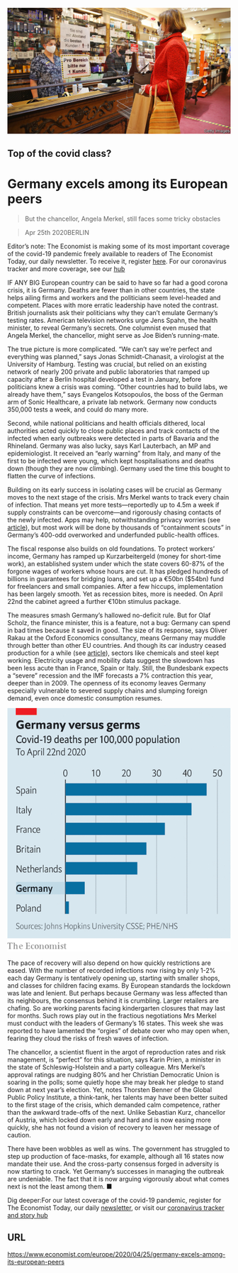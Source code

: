 ![](./images/20200425_EUP001_0.jpg)

## Top of the covid class?

# Germany excels among its European peers

> But the chancellor, Angela Merkel, still faces some tricky obstacles

> Apr 25th 2020BERLIN

Editor’s note: The Economist is making some of its most important coverage of the covid-19 pandemic freely available to readers of The Economist Today, our daily newsletter. To receive it, register [here](https://www.economist.com//newslettersignup). For our coronavirus tracker and more coverage, see our [hub](https://www.economist.com//coronavirus)

IF ANY BIG European country can be said to have so far had a good corona crisis, it is Germany. Deaths are fewer than in other countries, the state helps ailing firms and workers and the politicians seem level-headed and competent. Places with more erratic leadership have noted the contrast. British journalists ask their politicians why they can’t emulate Germany’s testing rates. American television networks urge Jens Spahn, the health minister, to reveal Germany’s secrets. One columnist even mused that Angela Merkel, the chancellor, might serve as Joe Biden’s running-mate.

The true picture is more complicated. “We can’t say we’re perfect and everything was planned,” says Jonas Schmidt-Chanasit, a virologist at the University of Hamburg. Testing was crucial, but relied on an existing network of nearly 200 private and public laboratories that ramped up capacity after a Berlin hospital developed a test in January, before politicians knew a crisis was coming. “Other countries had to build labs, we already have them,” says Evangelos Kotsopoulos, the boss of the German arm of Sonic Healthcare, a private lab network. Germany now conducts 350,000 tests a week, and could do many more.

Second, while national politicians and health officials dithered, local authorities acted quickly to close public places and track contacts of the infected when early outbreaks were detected in parts of Bavaria and the Rhineland. Germany was also lucky, says Karl Lauterbach, an MP and epidemiologist. It received an “early warning” from Italy, and many of the first to be infected were young, which kept hospitalisations and deaths down (though they are now climbing). Germany used the time this bought to flatten the curve of infections.

Building on its early success in isolating cases will be crucial as Germany moves to the next stage of the crisis. Mrs Merkel wants to track every chain of infection. That means yet more tests—reportedly up to 4.5m a week if supply constraints can be overcome—and rigorously chasing contacts of the newly infected. Apps may help, notwithstanding privacy worries (see [article](https://www.economist.com//europe/2020/04/23/privacy-in-a-pandemic)), but most work will be done by thousands of “containment scouts” in Germany’s 400-odd overworked and underfunded public-health offices.

The fiscal response also builds on old foundations. To protect workers’ income, Germany has ramped up Kurzarbeitergeld (money for short-time work), an established system under which the state covers 60-87% of the forgone wages of workers whose hours are cut. It has pledged hundreds of billions in guarantees for bridging loans, and set up a €50bn ($54bn) fund for freelancers and small companies. After a few hiccups, implementation has been largely smooth. Yet as recession bites, more is needed. On April 22nd the cabinet agreed a further €10bn stimulus package.

The measures smash Germany’s hallowed no-deficit rule. But for Olaf Scholz, the finance minister, this is a feature, not a bug: Germany can spend in bad times because it saved in good. The size of its response, says Oliver Rakau at the Oxford Economics consultancy, means Germany may muddle through better than other EU countries. And though its car industry ceased production for a while (see [article](https://www.economist.com//briefing/2020/04/25/the-worlds-car-giants-need-to-move-fast-and-break-things)), sectors like chemicals and steel kept working. Electricity usage and mobility data suggest the slowdown has been less acute than in France, Spain or Italy. Still, the Bundesbank expects a “severe” recession and the IMF forecasts a 7% contraction this year, deeper than in 2009. The openness of its economy leaves Germany especially vulnerable to severed supply chains and slumping foreign demand, even once domestic consumption resumes.

![](./images/20200425_EUC297.png)

The pace of recovery will also depend on how quickly restrictions are eased. With the number of recorded infections now rising by only 1-2% each day Germany is tentatively opening up, starting with smaller shops, and classes for children facing exams. By European standards the lockdown was late and lenient. But perhaps because Germany was less affected than its neighbours, the consensus behind it is crumbling. Larger retailers are chafing. So are working parents facing kindergarten closures that may last for months. Such rows play out in the fractious negotiations Mrs Merkel must conduct with the leaders of Germany’s 16 states. This week she was reported to have lamented the “orgies” of debate over who may open when, fearing they cloud the risks of fresh waves of infection.

The chancellor, a scientist fluent in the argot of reproduction rates and risk management, is “perfect” for this situation, says Karin Prien, a minister in the state of Schleswig-Holstein and a party colleague. Mrs Merkel’s approval ratings are nudging 80% and her Christian Democratic Union is soaring in the polls; some quietly hope she may break her pledge to stand down at next year’s election. Yet, notes Thorsten Benner of the Global Public Policy Institute, a think-tank, her talents may have been better suited to the first stage of the crisis, which demanded calm competence, rather than the awkward trade-offs of the next. Unlike Sebastian Kurz, chancellor of Austria, which locked down early and hard and is now easing more quickly, she has not found a vision of recovery to leaven her message of caution.

There have been wobbles as well as wins. The government has struggled to step up production of face-masks, for example, although all 16 states now mandate their use. And the cross-party consensus forged in adversity is now starting to crack. Yet Germany’s successes in managing the outbreak are undeniable. The fact that it is now arguing vigorously about what comes next is not the least among them. ■

Dig deeper:For our latest coverage of the covid-19 pandemic, register for The Economist Today, our daily [newsletter](https://www.economist.com//newslettersignup), or visit our [coronavirus tracker and story hub](https://www.economist.com//coronavirus)

## URL

https://www.economist.com/europe/2020/04/25/germany-excels-among-its-european-peers
